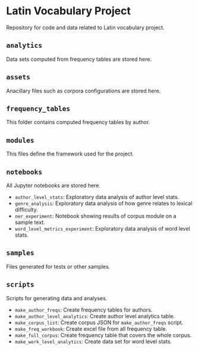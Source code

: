 Latin Vocabulary Project
=
Repository for code and data related to Latin vocabulary project.

## `analytics`
Data sets computed from frequency tables are stored here.

## `assets`
Anacillary files such as corpora configurations are stored here.

## `frequency_tables`
This folder contains computed frequency tables by author.

## `modules`
This files define the framework used for the project.

## `notebooks`
All Jupyter notebooks are stored here.
- `author_level_stats`: Exploratory data analysis of author level stats.
- `genre_analysis`: Exploratory data analysis of how genre relates to lexical difficulty.
- `ner_experiment`: Notebook showing results of corpus module on a sample text.
- `word_level_metrics_experiment`: Exploratory data analysis of word level stats.

## `samples`
Files generated for tests or other samples.

## `scripts`
Scripts for generating data and analyses.
- `make_author_freqs`: Create frequency tables for authors.
- `make_author_level_analytics`: Create author level analytics table.
- `make_corpus_list`: Create corpus JSON for `make_author_freqs` script.
- `make_freq_workbook`: Create excel file from all frequency table.
- `make_full_corpus`: Create frequency table that covers the whole corpus.
- `make_work_level_analytics`: Create data set for word level stats.
